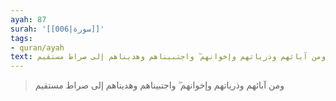 ```yaml
---
ayah: 87
surah: '[[006|سورة]]'
tags:
- quran/ayah
text: ومن آبائهم وذرياتهم وإخوانهم ۖ واجتبيناهم وهديناهم إلى صراط مستقيم
---
```

> ومن آبائهم وذرياتهم وإخوانهم ۖ واجتبيناهم وهديناهم إلى صراط مستقيم
